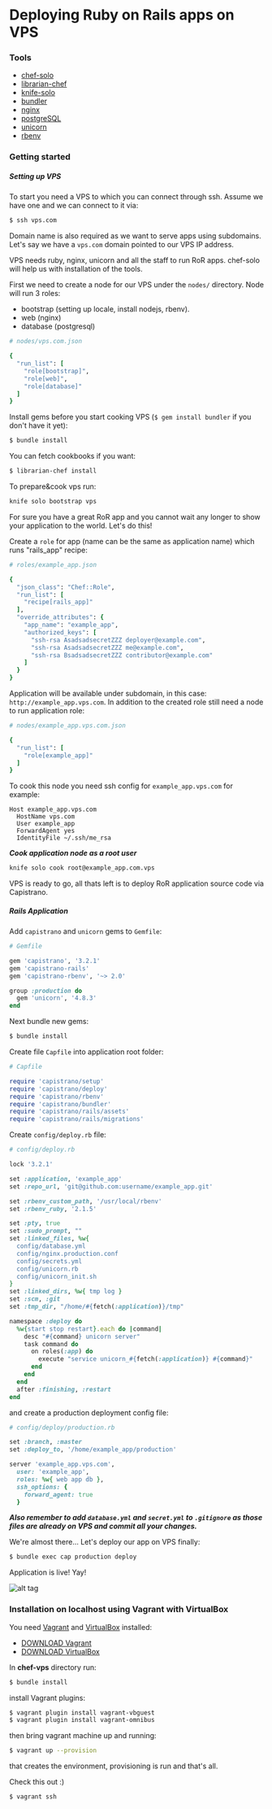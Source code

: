 # Deploying Ruby on Rails apps on VPS
### Tools

* [chef-solo](https://docs.chef.io/chef_solo.html)
* [librarian-chef](https://github.com/applicationsonline/librarian-chef)
* [knife-solo](http://matschaffer.github.io/knife-solo/)
* [bundler](http://bundler.io/)
* [nginx](http://nginx.org/)
* [postgreSQL](http://www.postgresql.org/)
* [unicorn](https://github.com/defunkt/unicorn)
* [rbenv](https://github.com/sstephenson/rbenv)

### Getting started

##### Setting up VPS
To start you need a VPS to which you can connect through ssh.
Assume we have one and we can connect to it via:

```sh
$ ssh vps.com
```

Domain name is also required as we want to serve apps using subdomains.
Let's say we have a `vps.com` domain pointed to our VPS IP address.

VPS needs ruby, nginx, unicorn and all the staff to run RoR apps. chef-solo will help us with installation of the tools.

First we need to create a node for our VPS under the `nodes/` directory. Node will run 3 roles:
* bootstrap (setting up locale, install nodejs, rbenv).
* web (nginx)
* database (postgresql)

```ruby
# nodes/vps.com.json

{
  "run_list": [
    "role[bootstrap]",
    "role[web]",
    "role[database]"
  ]
}

```

Install gems before you start cooking VPS (`$ gem install bundler` if you don't have it yet):

```sh
$ bundle install
```

You can fetch cookbooks if you want:

```sh
$ librarian-chef install
```

To prepare&cook vps run:

```sh
knife solo bootstrap vps
```

For sure you have a great RoR app and you cannot wait any longer to show your application to the world. Let's do this!

Create a `role` for app (name can be the same as application name) which runs "rails_app" recipe:

``` ruby
# roles/example_app.json

{
  "json_class": "Chef::Role",
  "run_list": [
    "recipe[rails_app]"
  ],
  "override_attributes": {
    "app_name": "example_app",
    "authorized_keys": [
      "ssh-rsa AsadsadsecretZZZ deployer@example.com",
      "ssh-rsa AsadsadsecretZZZ me@example.com",
      "ssh-rsa BsadsadsecretZZZ contributor@example.com"
    ]
  }
}

```

Application will be available under subdomain, in this case: `http://example_app.vps.com`.
In addition to the created role still need a node to run application role:

```ruby
# nodes/example_app.vps.com.json

{
  "run_list": [
    "role[example_app]"
  ]
}
```

To cook this node you need ssh config for `example_app.vps.com` for example:

```ssh
Host example_app.vps.com
  HostName vps.com
  User example_app
  ForwardAgent yes
  IdentityFile ~/.ssh/me_rsa
```

***Cook application node as a root user***

```sh
knife solo cook root@example_app.com.vps
```

VPS is ready to go, all thats left is to deploy RoR application source code via Capistrano.

##### Rails Application

Add `capistrano` and `unicorn` gems to `Gemfile`:

```ruby
# Gemfile

gem 'capistrano', '3.2.1'
gem 'capistrano-rails'
gem 'capistrano-rbenv', '~> 2.0'

group :production do
  gem 'unicorn', '4.8.3'
end
```

Next bundle new gems:

```sh
$ bundle install
```

Create file `Capfile` into application root folder:

```ruby
# Capfile

require 'capistrano/setup'
require 'capistrano/deploy'
require 'capistrano/rbenv'
require 'capistrano/bundler'
require 'capistrano/rails/assets'
require 'capistrano/rails/migrations'
```

Create `config/deploy.rb` file:

```ruby
# config/deploy.rb

lock '3.2.1'

set :application, 'example_app'
set :repo_url, 'git@github.com:username/example_app.git'

set :rbenv_custom_path, '/usr/local/rbenv'
set :rbenv_ruby, '2.1.5'

set :pty, true
set :sudo_prompt, ""
set :linked_files, %w{
  config/database.yml
  config/nginx.production.conf
  config/secrets.yml
  config/unicorn.rb
  config/unicorn_init.sh
}
set :linked_dirs, %w{ tmp log }
set :scm, :git
set :tmp_dir, "/home/#{fetch(:application)}/tmp"

namespace :deploy do
  %w{start stop restart}.each do |command|
    desc "#{command} unicorn server"
    task command do
      on roles(:app) do
        execute "service unicorn_#{fetch(:application)} #{command}"
      end
    end
  end
  after :finishing, :restart
end
```

and create a production deployment config file:

```ruby
# config/deploy/production.rb

set :branch, :master
set :deploy_to, '/home/example_app/production'

server 'example_app.vps.com',
  user: 'example_app',
  roles: %w{ web app db },
  ssh_options: {
    forward_agent: true
  }
```

***Also remember to add `database.yml` and `secret.yml` to `.gitignore` as those files are already on VPS
and commit all your changes.***

We're almost there... Let's deploy our app on VPS finally:

```sh
$ bundle exec cap production deploy
```

Application is live! Yay!

![alt tag](http://stream1.gifsoup.com/view7/2619424/stewie-yay-o-s.gif)

### Installation on localhost using Vagrant with VirtualBox

You need [Vagrant](https://www.vagrantup.com/) and [VirtualBox](https://www.virtualbox.org/) installed:

* [DOWNLOAD Vagrant](https://www.vagrantup.com/downloads.html)
* [DOWNLOAD VirtualBox](https://www.virtualbox.org/wiki/Downloads)

In **chef-vps** directory run:
```sh
$ bundle install
```

install Vagrant plugins:

```sh
$ vagrant plugin install vagrant-vbguest
$ vagrant plugin install vagrant-omnibus
```

then bring vagrant machine up and running:

```sh
$ vagrant up --provision
```
that creates the environment, provisioning is run and that's all.

Check this out :)
```sh
$ vagrant ssh
```
